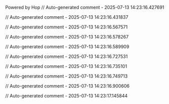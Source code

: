 Powered by Hop
// Auto-generated comment - 2025-07-13 14:23:16.427691

// Auto-generated comment - 2025-07-13 14:23:16.431837

// Auto-generated comment - 2025-07-13 14:23:16.567571

// Auto-generated comment - 2025-07-13 14:23:16.578267

// Auto-generated comment - 2025-07-13 14:23:16.589909

// Auto-generated comment - 2025-07-13 14:23:16.727531

// Auto-generated comment - 2025-07-13 14:23:16.735101

// Auto-generated comment - 2025-07-13 14:23:16.749713

// Auto-generated comment - 2025-07-13 14:23:16.900606

// Auto-generated comment - 2025-07-13 14:23:17.145844
